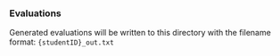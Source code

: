 ### Evaluations
Generated evaluations will be written to this directory with the filename format: `{studentID}_out.txt`

